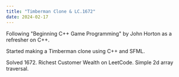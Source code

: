 ```yaml
---
title: "Timberman Clone & LC.1672"
date: 2024-02-17
---
```

Following "Beginning C++ Game Programming" by John Horton as a refresher on C++.

Started making a Timberman clone using C++ and SFML.

Solved 1672. Richest Customer Wealth on LeetCode.
Simple 2d array traversal.